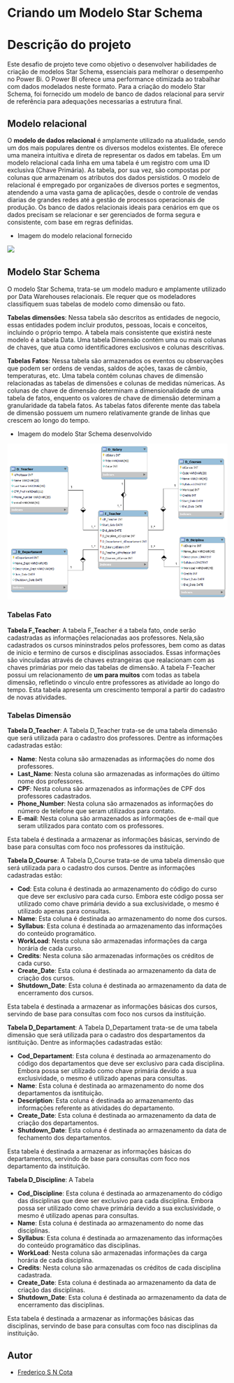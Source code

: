 # Criando um Modelo Star Schema 
# Descrição do projeto

Este desafio de projeto teve como objetivo o desenvolver habilidades de criação de modelos Star Schema, essenciais para melhorar o desempenho no Power Bi. O Power BI oferece uma performance otimizada ao trabalhar com dados modelados neste formato. Para a criação do modelo Star Schema, foi fornecido um modelo de banco de dados relacional para servir de referência para adequações necessarias a estrutura final.

## Modelo relacional

 O **modelo de dados relacional** é amplamente utilizado na atualidade, sendo um dos mais populares dentre os diversos modelos existentes. Ele oferece uma maneira intuitiva e direta de representar os dados em tabelas. Em um modelo relacional cada linha em uma tabela é um registro com uma ID exclusiva (Chave Primária). As tabela, por sua vez, são compostas por colunas  que armazenam os atributos dos dados persistidos.
 O modelo de relacional é empregado por organizaões de diversos portes e segmentos, atendendo a uma vasta gama de aplicações, desde o controle de vendas diarias de grandes redes até a gestão de processos operacionais de produção. Os banco de dados relacionais ideais para cenários em que os dados precisam se relacionar e ser gerenciados de forma segura e consistente, com base em regras definidas.

 - Imagem do modelo relacional fornecido
<div aling="center">
 <img src="https://github.com/FredericoSander/Power-BI/blob/main/Criando%20um%20Star%20Schema/Imagens/Modelo%20de%20refer%C3%AAncia.png">
</div>

## Modelo Star Schema 

 O modelo Star Schema, trata-se um modelo maduro e amplamente utilizado por Data Warehouses relacionais. Ele requer que os modeladores classifiquem suas tabelas de modelo como dimensão ou fato.

 **Tabelas dimensões**: Nessa tabela são descritos as entidades de negocio, essas entidades podem incluir produtos, pessoas, locais e conceitos, incluindo o próprio tempo. A tabela mais consistente que existirá neste modelo é a tabela Data. Uma tabela Dimensão contém uma ou mais colunas de chaves, que atua como identificadores exclusivos e colunas descritivas.

 **Tabelas Fatos**: Nessa tabela são armazenados os eventos ou observações que podem ser ordens de vendas, saldos de ações, taxas de câmbio, temperaturas, etc. Uma tabela contém colunas chaves de dimensão relacionadas as tabelas de dimensões e colunas de medidas númericas. As colunas de chave de dimensão determinam a dimensionalidade de uma tabela de fatos, enquento os valores de chave de dimensão determinam a granularidade da tabela fatos. As tabelas fatos diferente mente das tabela de dimensão possuem um numero relativamente grande de linhas que crescem ao longo do tempo.


 - Imagem do modelo Star Schema desenvolvido
<div aling="center">
 <img src="https://github.com/FredericoSander/Power-BI/blob/main/Criando%20um%20Star%20Schema/Imagens/Modelo%20StarSchema.png">
</div>

### Tabelas Fato

**Tabela F_Teacher**: 
A tabela F_Teacher é a tabela fato, onde serão cadastradas as informações relacionadas aos professores. Nela,são cadastrados os cursos mininstrados pelos professores, bem como as datas de inicio e termino de cursos e disciplinas associados. Essas informações são vinculadas através de chaves estrangeiras que realacionam  com as chaves  primárias por meio das tabelas de dimensão. A tabela F-Teacher possui um relacionamento de **um para muitos** com todas as tabela dimensão, refletindo o vinculo entre professores as atividade ao longo do tempo. Esta tabela apresenta um crescimento temporal a partir do cadastro de novas atividades.

### Tabelas Dimensão

**Tabela D_Teacher**: A Tabela D_Teacher trata-se de uma tabela dimensão que será utilizada para o cadastro dos professores. Dentre as informações cadastradas estão:

- **Name**: Nesta coluna são armazenadas as informações do nome dos professores.
- **Last_Name**: Nesta coluna são armazenadas as informações do último nome dos professores.
- **CPF**: Nesta coluna são armazenados as informações de CPF dos professores cadastrados.
- **Phone_Number**: Nesta coluna são armazenados as informações do número de telefone que seram utilizados para contato.
- **E-mail**:  Nesta coluna são armazenados as informações de e-mail que seram utilizados para contato com os professores.

Esta tabela é destinada a armazenar as informações básicas, servindo de base para consultas com foco nos professores da instituição.

**Tabela D_Course**: A Tabela D_Course trata-se de uma tabela dimensão que será utilizada para o cadastro dos cursos. Dentre as informações cadastradas estão:

- **Cod**: Esta coluna é destinada ao armazenamento do código do curso que deve ser exclusivo para cada curso. Embora este código possa ser utilizado como chave primária devido a sua exclusividade, o mesmo é utilizado apenas para consultas.
- **Name**: Esta coluna é destinada ao armazenamento do nome dos cursos.
- **Syllabus**: Esta coluna é destinada ao armazenamento das informações do conteúdo programático.
- **WorkLoad**: Nesta coluna são armazenadas informações da carga horária de cada curso.
- **Credits**:  Nesta coluna são armazenadas informações os créditos de cada curso.
- **Create_Date**: Esta coluna é destinada ao armazenamento da data de criação dos cursos.
- **Shutdown_Date**:  Esta coluna é destinada ao armazenamento da data de encerramento dos cursos.

 Esta tabela é destinada a armazenar as informações básicas dos cursos, servindo de base para consultas com foco nos cursos da instituição. 

**Tabela D_Departament**: A Tabela D_Departament trata-se de uma tabela dimensão que será utilizada para o cadastro dos despartamentos da isntituição. Dentre as informações cadastradas estão:

- **Cod_Departament**: Esta coluna é destinada ao armazenamento do código dos departamentos que deve ser exclusivo para cada disciplina. Embora possa ser utilizado como chave primária devido a sua exclusividade, o mesmo é utilizado apenas para consultas.
- **Name**: Esta coluna é destinada ao armazenamento do nome dos departamentos da isntituição.
- **Description**: Esta coluna é destinada ao armazenamento das informações referente as atividades do departamento.
- **Create_Date**: Esta coluna é destinada ao armazenamento da data de criação dos departamentos.
- **Shutdown_Date**:  Esta coluna é destinada ao armazenamento da data de fechamento dos departamentos.

 Esta tabela é destinada a armazenar as informações básicas do departamentos, servindo de base para consultas com foco nos departamento da instituição. 

**Tabela D_Discipline**: A Tabela 

- **Cod_Discipline**: Esta coluna é destinada ao armazenamento do código das disciplinas que deve ser exclusivo para cada disciplina. Embora possa ser utilizado como chave primária devido a sua exclusividade, o mesmo é utilizado apenas para consultas.
- **Name**: Esta coluna é destinada ao armazenamento do nome das disciplinas.
- **Syllabus**: Esta coluna é destinada ao armazenamento das informações do conteúdo programático das disciplinas.
- **WorkLoad**: Nesta coluna são armazenadas informações da carga horária de cada disciplina.
- **Credits**:  Nesta coluna são armazenadas os créditos de cada disciplina cadastrada.
- **Create_Date**: Esta coluna é destinada ao armazenamento da data de criação das disciplinas.
- **Shutdown_Date**:  Esta coluna é destinada ao armazenamento da data de encerramento das disciplinas.

Esta tabela é destinada a armazenar as informações básicas das disciplinas, servindo de base para consultas com foco nas disciplinas da instituição. 


## Autor

- [Frederico S N Cota](https://github.com/Sanderfn)